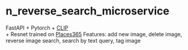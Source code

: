 # n_reverse_search_microservice
FastAPI + Pytorch + [CLIP](https://github.com/openai/CLIP) <br> + Resnet trained on [Places365](https://github.com/CSAILVision/places365/)
Features: add new image, delete image, reverse image search, search by text query, tag image
